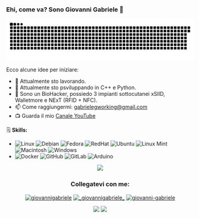 ### Ehi, come va? Sono Giovanni Gabriele 👋

![github contribution grid snake animation](https://github.com/b4db0ycs/b4db0ycs/blob/main/dist/github-contribution-grid-snake.svg)





Ecco alcune idee per iniziare:

- 🔭 Attualmente sto lavorando.
- 📡 Attualmente sto psviluppando in  C++ e Python.
- 🤝 Sono un BioHacker, possiedo 3 impianti sottocutanei xSIID, Walletmore e NExT (RFID + NFC).
- 📫 Come raggiungermi: gabrielegworking@gmail.com
- 📺 Guarda il mio [Canale YouTube](https://www.youtube.com/@b4db0ycs)
  
🗒 **Skills:**
* ![Linux](https://img.shields.io/badge/OS-Linux-informational?style=flat&logo=linux&logoColor=white&color=2bbc8a) ![Debian](https://img.shields.io/badge/OS-Debian-informational?style=flat&logo=debian&logoColor=white&color=d70a53) ![Fedora](https://img.shields.io/badge/OS-Fedora-informational?style=flat&logo=fedora&logoColor=white&color=0B57A4) ![RedHat](https://img.shields.io/badge/OS-RedHat-informational?style=flat&logo=redhat&logoColor=white&color=CC0000) ![Ubuntu](https://img.shields.io/badge/OS-Ubuntu-informational?style=flat&logo=ubuntu&logoColor=white&color=dd4814) ![Linux Mint](https://img.shields.io/badge/OS-LinuxMint-informational?style=flat&logo=linuxmint&logoColor=white&color=3EB489) ![Macintosh](https://img.shields.io/badge/OS-MacOS-informational?style=flat&logo=apple&logoColor=white&color=aaaaaa)  ![Windows](https://img.shields.io/badge/OS-Windows-informational?style=flat&logo=Windows&logoColor=white&color=blue)
* ![Docker](https://img.shields.io/badge/Docker-informational?style=flat&logo=docker&logoColor=white&color=0db7ed) ![GitHub](https://img.shields.io/badge/GitHub-informational?style=flat&logo=github&logoColor=white&color=171515) ![GitLab](https://img.shields.io/badge/GitLab-informational?style=flat&logo=gitlab&logoColor=white&color=fca326) ![Arduino](https://img.shields.io/badge/Arduino-informational?style=flat&logo=arduino&logoColor=white&color=008184)

<p align="center">
<img src="https://github-readme-stats.vercel.app/api?username=b4db0ycs&&show_icons=true&title_color=ffffff&icon_color=ffffff&text_color=daf7dc&bg_color=134F85">

<h3 align="center">Collegatevi con me:</h3>
<p align="center">
<a href="https://www.facebook.com/giovanni.gabriele/" target="blank"><img align="center" src="https://raw.githubusercontent.com/rahuldkjain/github-profile-readme-generator/master/src/images/icons/Social/facebook.svg" alt="giovannigabriele" height="30" width="40" /></a>
<a href="https://instagram.com/_giovannigabriele_" target="blank"><img align="center" src="https://raw.githubusercontent.com/rahuldkjain/github-profile-readme-generator/master/src/images/icons/Social/instagram.svg" alt="_giovannigabriele_" height="30" width="40" /></a>
<a href="https://linkedin.com/in/giovanni-gabriele" target="blank"><img align="center" src="https://raw.githubusercontent.com/rahuldkjain/github-profile-readme-generator/master/src/images/icons/Social/linked-in-alt.svg" alt="giovanni-gabriele" height="30" width="40" /></a>
</p>






<p align="center"> <img src="https://komarev.com/ghpvc/?username=b4db0ycs&label=Ciao&color=0e75b6&style=plastic" /> <img src="https://media.tenor.com/dHk-LfzHrtwAAAAi/linux-computer.gif" width="35px"/> </p>
